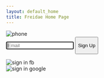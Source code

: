 ```yaml
---
layout: default_home
title: Freidae Home Page
---
```

<div class="col-sm-4">
    <img id="home_iphone" src="/freidae/data/img/I_phone.png" alt="phone">
</div>
<div class="col-sm-8">
    <form role="form" class="form-inline" id="home_form">
        <div class="form-group" style="width: 71%;">
            <input type="email" class="form-control" id="inputEmail1_h" placeholder="Email" name="email" required autofocus>
            <button type="submit" class="btn" id="sinup_h"><p style="text-align: center;">Sign Up</p></button>
        </div>       
    </form>
    <img id="fbsinin" src="/freidae/data/img/Sign_in_with_FB.png" alt="sign in fb"><br>
    <img id="gmsinin" src="/freidae/data/img/Sign_In_with_Google+.png" alt="sign in google" >
</div>